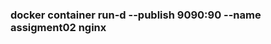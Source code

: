 <!DOCTYPE html>
<html>
<head>
  <meta charset="UTF-8">
  <title>Command</title>
</head>
<body>
<h3>docker container run-d --publish 9090:90  --name assigment02 nginx</h3>
</body>
</html>
